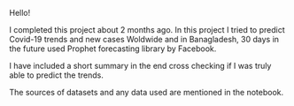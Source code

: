Hello!

I completed this project about 2 months ago. In this project I tried to predict Covid-19 trends and new cases Woldwide and in Banagladesh, 30 days in the future used Prophet forecasting library by Facebook.

I have included a short summary in the end cross checking if I was truly able to predict the trends. 

The sources of datasets and any data used are mentioned in the notebook. 
